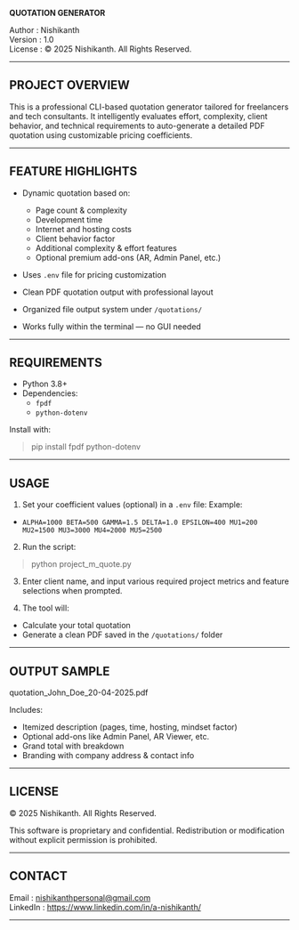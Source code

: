 **QUOTATION GENERATOR**

Author   : Nishikanth  
Version  : 1.0  
License  : © 2025 Nishikanth. All Rights Reserved.

--------------------------------------------------
PROJECT OVERVIEW
--------------------------------------------------
This is a professional CLI-based quotation generator tailored for freelancers and tech consultants. It intelligently evaluates effort, complexity, client behavior, and technical requirements to auto-generate a detailed PDF quotation using customizable pricing coefficients.

--------------------------------------------------
FEATURE HIGHLIGHTS
--------------------------------------------------
- Dynamic quotation based on:
  - Page count & complexity
  - Development time
  - Internet and hosting costs
  - Client behavior factor
  - Additional complexity & effort features
  - Optional premium add-ons (AR, Admin Panel, etc.)

- Uses `.env` file for pricing customization
- Clean PDF quotation output with professional layout
- Organized file output system under `/quotations/`
- Works fully within the terminal — no GUI needed

--------------------------------------------------
REQUIREMENTS
--------------------------------------------------
- Python 3.8+
- Dependencies:
  - `fpdf`
  - `python-dotenv`

Install with:
> pip install fpdf python-dotenv

--------------------------------------------------
USAGE
--------------------------------------------------
1. Set your coefficient values (optional) in a `.env` file:
   Example:

- `ALPHA=1000 BETA=500 GAMMA=1.5 DELTA=1.0 EPSILON=400 MU1=200 MU2=1500 MU3=3000 MU4=2000 MU5=2500`

2. Run the script:
> python project_m_quote.py

3. Enter client name, and input various required project metrics and feature selections when prompted.

4. The tool will:
- Calculate your total quotation
- Generate a clean PDF saved in the `/quotations/` folder

--------------------------------------------------
OUTPUT SAMPLE
--------------------------------------------------
quotation_John_Doe_20-04-2025.pdf

Includes:
- Itemized description (pages, time, hosting, mindset factor)
- Optional add-ons like Admin Panel, AR Viewer, etc.
- Grand total with breakdown
- Branding with company address & contact info

--------------------------------------------------
LICENSE
--------------------------------------------------
© 2025 Nishikanth. All Rights Reserved.

This software is proprietary and confidential. Redistribution or modification without explicit permission is prohibited.

--------------------------------------------------
CONTACT
--------------------------------------------------
Email    : nishikanthpersonal@gmail.com   
LinkedIn : https://www.linkedin.com/in/a-nishikanth/ 

--------------------------------------------------


